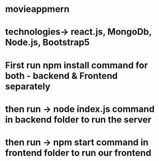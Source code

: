 # movieappmern
# technologies-> react.js, MongoDb, Node.js, Bootstrap5
# First run npm install command for both - backend & Frontend separately
# then run -> node index.js command in backend folder to run the server
# then run -> npm start command in frontend folder to run our frontend
